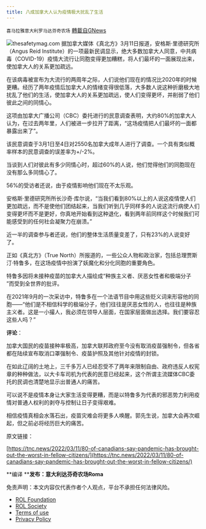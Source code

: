 ```yaml
---
title: 八成加拿大人认为疫情极大扰乱了生活
---
```

`喜马拉雅意大利罗马达芬奇农场` [轉載自GNews](https://gnews.org/zh-hans/2152776/)

![](https://assets.gnews.org/wp-content/uploads/2022/03/p.jpg)thesafetymag.com
据加拿大媒体《真北方》3月11日报道，安格斯·里德研究所（Angus Reid Institute）的一项最新民调显示，绝大多数加拿大人同意，中共病毒（COVID-19）疫情大流行让同胞变得更加糟糕，将人们最坏的一面展现出来，使加拿大人的关系更加疏远。

在该病毒被宣布为大流行的两周年之际，人们说他们现在的情况比2020年的时候更糟。经历了两年疫情后加拿大人的情绪变得很低落，大多数人说这种折磨极大地扰乱了他们的生活，使加拿大人的关系更加疏远，使人们变得更坏，并削弱了他们彼此之间的同情心。

这项由加拿大广播公司（CBC）委托进行的民意调查表明，大约80%的加拿大人认为，在过去两年里，人们被进一步拉开了距离，“这场疫情把人们最坏的一面都暴露出来了”。

该民意调查于3月1日至4日对2550名加拿大成年人进行了调查。一个具有类似概率样本的民意调查的误差率为+/-2%。

当谈到人们对彼此有多少同情心时，超过60%的人说，他们觉得他们的同胞现在没有那么多同情心了。

56%的受访者还说，由于疫情影响他们现在不太乐观。

安格斯·里德研究所所长沙奇·库尔说，“当我们看到80%以上的人说这疫情使人们更加疏远，而不是使他们团结起来，当我们听到几乎同样多的人说这流行病使人们变得更坏而不是更好，你真地开始看到这种退化，看到两年前同样这个时候我们可能感受到的任何社会凝聚力在崩溃。”

近一半的调查参与者还说，他们的整体生活质量变差了，只有23%的人说变好了。

正如《真北方》（True North）所报道的，一些公众人物和政治家，包括总理贾斯汀·特鲁多，在这场疫情中扮演了妖魔化和分化同胞的重要角色。

特鲁多因将未接种疫苗的加拿大人描绘成“种族主义者、厌恶女性者和极端分子 ”而受到全世界的批评。

在2021年9月的一次采访中，特鲁多在一个法语节目中用这些贬义词来形容他的同胞——“他们是不相信科学的极端分子，他们往往是厌恶女性的人，也往往是种族主义者。这是一小撮人，我必须在领导人层面，在国家层面做出选择。我们要容忍这些人吗？”

**评论**：

加拿大国民的疫苗接种率极高，加拿大联邦政府至今没有取消疫苗强制令，但各省都在陆续宣布取消口罩强制令、疫苗护照及其他针对疫情的封锁。

在如此辽阔的土地上，三千多万人已经忍受不了两年来限制自由、政府违反人权宪章的种种做法，以大卡车司机为代表的民意已经起来，这个所谓主流媒体CBC委托的民调也清楚地显示出普通人的痛苦。

可以说不是疫情本身让大家生活变得更糟，而是以特鲁多为代表的邪恶势力利用疫情对普通人权利的剥夺与控制让日子变得艰难。

相信疫情真相会水落石出，疫苗灾难会将更多人唤醒。郭先生说，加拿大会再次崛起，但之前必将经历巨大的痛苦。

原文链接：

[https://tnc.news/2022/03/11/80-of-canadians-say-pandemic-has-brought-out-the-worst-in-fellow-citizens/](https://tnc.news/2022/03/11/80-of-canadians-say-pandemic-has-brought-out-the-worst-in-fellow-citizens/)

**编译 ****发布：意大利达芬奇农场Roma**

 

免责声明：本文内容仅代表作者个人观点，平台不承担任何法律风险。

- [ROL Foundation](https://rolfoundation.org/)
- [ROL Society](https://rolsociety.org/)
- [Terms of use](https://gnews.org/terms-of-use-3/)
- [Privacy Policy](https://gnews.org/privacy-policy/)
